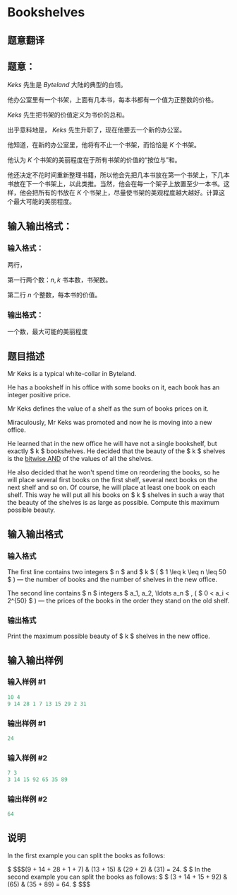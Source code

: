 # Bookshelves

## 题意翻译

## 题意：

$Keks$ 先生是 $Byteland$ 大陆的典型的白领。

他办公室里有一个书架，上面有几本书，每本书都有一个值为正整数的价格。

$Keks$ 先生把书架的价值定义为书价的总和。

出乎意料地是， $Keks$ 先生升职了，现在他要去一个新的办公室。

他知道，在新的办公室里，他将有不止一个书架，而恰恰是 $K$ 个书架。

他认为 $K$ 个书架的美丽程度在于所有书架的价值的“按位与”和。

他还决定不花时间重新整理书籍，所以他会先把几本书放在第一个书架上，下几本书放在下一个书架上，以此类推。当然，他会在每一个架子上放置至少一本书。这样，他会把所有的书放在 $K$ 个书架上，尽量使书架的美观程度越大越好。计算这个最大可能的美丽程度。

## 输入输出格式：

### 输入格式：

两行，

第一行两个数：$n,k$ 书本数，书架数。

第二行 $n$ 个整数，每本书的价值。

### 输出格式：

一个数，最大可能的美丽程度

## 题目描述

Mr Keks is a typical white-collar in Byteland.

He has a bookshelf in his office with some books on it, each book has an integer positive price.

Mr Keks defines the value of a shelf as the sum of books prices on it.

Miraculously, Mr Keks was promoted and now he is moving into a new office.

He learned that in the new office he will have not a single bookshelf, but exactly $ k $ bookshelves. He decided that the beauty of the $ k $ shelves is the [bitwise AND](https://en.wikipedia.org/wiki/Bitwise_operation#AND) of the values of all the shelves.

He also decided that he won't spend time on reordering the books, so he will place several first books on the first shelf, several next books on the next shelf and so on. Of course, he will place at least one book on each shelf. This way he will put all his books on $ k $ shelves in such a way that the beauty of the shelves is as large as possible. Compute this maximum possible beauty.

## 输入输出格式

### 输入格式

The first line contains two integers $ n $ and $ k $ ( $ 1 \leq k \leq n \leq 50 $ ) — the number of books and the number of shelves in the new office.

The second line contains $ n $ integers $ a_1, a_2, \ldots a_n $ , ( $ 0 < a_i < 2^{50} $ ) — the prices of the books in the order they stand on the old shelf.

### 输出格式

Print the maximum possible beauty of $ k $ shelves in the new office.

## 输入输出样例

### 输入样例 #1

```cpp
10 4
9 14 28 1 7 13 15 29 2 31

```
### 输出样例 #1

```cpp
24

```
### 输入样例 #2

```cpp
7 3
3 14 15 92 65 35 89

```
### 输出样例 #2

```cpp
64

```
## 说明

In the first example you can split the books as follows:

$ $$$(9 + 14 + 28 + 1 + 7) \& (13 + 15) \& (29 + 2) \& (31) = 24. $ $ In the second example you can split the books as follows: $ $ (3 + 14 + 15 + 92) \& (65) \& (35 + 89) = 64. $ $$$

